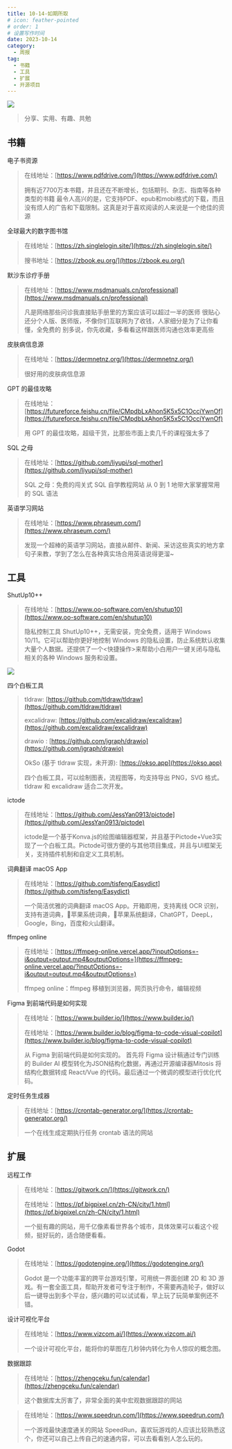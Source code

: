 ```yaml
---
title: 10-14-如期所取
# icon: feather-pointed
# order: 1
# 设置写作时间
date: 2023-10-14
category:
  - 周报
tag:
  - 书籍
  - 工具
  - 扩展
  - 开源项目
---
```


![](https://img.nnxx.me/file/6eb0a460ba9cb84d00641.jpg)

> 分享、实用、有趣、共勉


## 书籍

电子书资源

> 在线地址：[https://www.pdfdrive.com/](https://www.pdfdrive.com/)
> 
> 拥有近7700万本书籍，并且还在不断增长，包括期刊、杂志、指南等各种类型的书籍 最令人高兴的是，它支持PDF、epub和mobi格式的下载，而且没有烦人的广告和下载限制。这真是对于喜欢阅读的人来说是一个绝佳的资源

全球最大的数字图书馆

> 在线地址：[https://zh.singlelogin.site/](https://zh.singlelogin.site/)
> 
> 搜书地址：[https://zbook.eu.org/](https://zbook.eu.org/)


默沙东诊疗手册

> 在线地址：[https://www.msdmanuals.cn/professional](https://www.msdmanuals.cn/professional)
> 
> 凡是网络那些问诊我直接贴手册里的方案应该可以超过一半的医师 很贴心还分个人版、医师版，不像你们互联网为了收钱，人家细分是为了让你看懂，全免费的 别多说，你先收藏，多看看这样跟医师沟通也效率更高些

皮肤病信息源

> 在线地址：[https://dermnetnz.org/](https://dermnetnz.org/)
> 
> 很好用的皮肤病信息源


GPT 的最佳攻略

> 在线地址：[https://futureforce.feishu.cn/file/CMpdbLxAhon5K5x5C1OcciYwnOf](https://futureforce.feishu.cn/file/CMpdbLxAhon5K5x5C1OcciYwnOf)
> 
> 用 GPT 的最佳攻略，超级干货，比那些市面上卖几千的课程强太多了

SQL 之母

> 在线地址：[https://github.com/liyupi/sql-mother](https://github.com/liyupi/sql-mother)
> 
> SQL 之母：免费的闯关式 SQL 自学教程网站 从 0 到 1 地带大家掌握常用的 SQL 语法


英语学习网站

> 在线地址：[https://www.phraseum.com/](https://www.phraseum.com/)
> 
> 发现一个超棒的英语学习网站，直接从邮件、新闻、采访这些真实的地方拿句子来教，学到了怎么在各种真实场合用英语说得更溜~

## 工具

ShutUp10++

> 在线地址：[https://www.oo-software.com/en/shutup10](https://www.oo-software.com/en/shutup10)
> 
> 隐私控制工具 ShutUp10++，无需安装，完全免费，适用于 Windows 10/11。它可以帮助你更好地控制 Windows 的隐私设置，防止系统默认收集大量个人数据。还提供了一个<快捷操作>来帮助小白用户一键关闭与隐私相关的各种 Windows 服务和设置。

![](https://img.nnxx.me/file/15626240ef15dcaf2344d.png)


四个白板工具

> tldraw: [https://github.com/tldraw/tldraw](https://github.com/tldraw/tldraw) 
> 
> excalidraw: [https://github.com/excalidraw/excalidraw](https://github.com/excalidraw/excalidraw) 
> 
> drawio : [https://github.com/jgraph/drawio](https://github.com/jgraph/drawio) 
> 
> OkSo (基于 tldraw 实现，未开源): [https://okso.app](https://okso.app)
> 
> 四个白板工具，可以绘制图表，流程图等，均支持导出 PNG，SVG 格式。tldraw 和 excalidraw 适合二次开发。


ictode

> 在线地址：[https://github.com/JessYan0913/pictode](https://github.com/JessYan0913/pictode)
> 
> 
> ictode是一个基于Konva.js的绘图编辑器框架，并且基于Pictode+Vue3实现了一个白板工具。Pictode可很方便的与其他项目集成，并且与UI框架无关，支持插件机制和自定义工具机制。

词典翻译 macOS App

> 在线地址：[https://github.com/tisfeng/Easydict](https://github.com/tisfeng/Easydict)
> 
> 一个简洁优雅的词典翻译 macOS App。开箱即用，支持离线 OCR 识别，支持有道词典，🍎苹果系统词典，🍎苹果系统翻译，ChatGPT，DeepL，Google，Bing，百度和火山翻译。


ffmpeg online

> 在线地址：[https://ffmpeg-online.vercel.app/?inputOptions=-i&output=output.mp4&outputOptions=](https://ffmpeg-online.vercel.app/?inputOptions=-i&output=output.mp4&outputOptions=)
> 
> ffmpeg online：ffmpeg 移植到浏览器，网页执行命令，编辑视频
> 

Figma 到前端代码是如何实现

> 在线地址：[https://www.builder.io/](https://www.builder.io/)
> 
> 在线地址：[https://www.builder.io/blog/figma-to-code-visual-copilot](https://www.builder.io/blog/figma-to-code-visual-copilot)
> 
> 从 Figma 到前端代码是如何实现的。 首先将 Figma 设计稿通过专门训练的 Builder AI 模型转化为JSON结构化数据，再通过开源编译器Mitosis 将结构化数据转成 React/Vue 的代码。最后通过一个微调的模型进行优化代码。


定时任务生成器

> 在线地址：[https://crontab-generator.org/](https://crontab-generator.org/)
> 
> 一个在线生成定期执行任务 crontab 语法的网站

## 扩展

远程工作

> 在线地址：[https://gitwork.cn/](https://gitwork.cn/)
> 
> 在线地址：[https://pf.bigpixel.cn/zh-CN/city/1.html](https://pf.bigpixel.cn/zh-CN/city/1.html)
> 
> 一个挺有趣的网站，用千亿像素看世界各个城市，具体效果可以看这个视频，挺好玩的，适合随便看看。


Godot

> 在线地址：[https://godotengine.org/](https://godotengine.org/)
> 
> Godot 是一个功能丰富的跨平台游戏引擎，可用统一界面创建 2D 和 3D 游戏。有一套全面工具，帮助开发者可专注于制作，不需要再造轮子，做好以后一键导出到多个平台，感兴趣的可以试试看，早上玩了玩简单案例还不错。


设计可视化平台

> 在线地址：[https://www.vizcom.ai/](https://www.vizcom.ai/)
> 
> 一个设计可视化平台，能将你的草图在几秒钟内转化为令人惊叹的概念图。



数据跟踪

> 在线地址：[https://zhengceku.fun/calendar](https://zhengceku.fun/calendar)
> 
> 这个数据库太厉害了，非常全面的美中宏观数据跟踪的网站



> 在线地址：[https://www.speedrun.com/](https://www.speedrun.com/)
> 
> 一个游戏最快速度通关的网站 SpeedRun，喜欢玩游戏的人应该比较熟悉这个，你还可以自己上传自己的速通内容，可以去看看别人怎么玩的。

